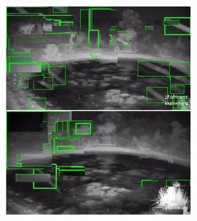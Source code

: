 ![20200706-231835-234840](in/20200706/20200706-231835-234840_0_.jpg)
![20200706-234845-000000](in/20200706/20200706-234845-000000_0_.jpg)
